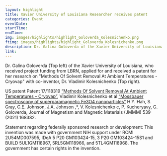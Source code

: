 ```yaml
---
layout: highlight
title: Xavier University of Louisiana Researcher receives patent
categories: Event
eventDate: 
startTime:
endTime:
img: images/highlights/highlight_Goloverda_Kolesnichenko.png
ftimg: images/highlights/highlight_Goloverda_Kolesnichenko.png
description: Dr. Galina Goloverda of the Xavier University of Louisiana, who received project funding from LBRN, applied for and received a patent for her research on "Methods Of Solvent Removal At Ambient Temperatures - Cryovap" with her mentor, Dr. Vladimir Kolesnichenko.
link:
---
```

Dr. Galina Goloverda (Top left) of the Xavier University of Louisiana, who received project funding from LBRN, applied for and received a patent for her research on "Methods Of Solvent Removal At Ambient Temperatures - Cryovap" with co-inventor, Dr. Vladimir Kolesnichenko (Top right).

US patent Patent 17/118319 [“Methods Of Solvent Removal At Ambient Temperatures – Cryovap”][1], Vladimir Kolesnichenko et al [“Mossbauer spectroscopy of superparamagnetic Fe3O4 nanoparticles”][2] H.Y. Hah, S. Gray, C.E. Johnson, J.A. Johnson ,*, V. Kolesnichenko c, P. Kucheryavy, G. Goloverda, Journal of Magnetism and Magnetic Materials (JMMM) 539 (2021) 168382.

Statement regarding federally sponsored research or development: This invention was made with government NIH support under RCMI 2U54MD007595, IDeA 5 P20 GM103424-15, 3 P20 GM103424-15S1 and BUILD 5UL1GM118967, 5RL5GM118966, and 5TL4GM118968. The government has certain rights in the invention.

[1]: https://uspto.report/patent/app/20210178287
[2]: https://doi.org/10.1016/j.jmmm.2021.168382

